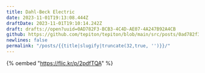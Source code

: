 ```yaml
---
title: Dahl-Beck Electric
date: 2023-11-01T19:13:08.444Z
draftDate: 2023-11-01T19:10:14.242Z
draft: drafts://open?uuid=0AD782F3-BCB3-4C4D-AE07-4A247B92A4CB
github: https://github.com/tepiton/tepiton/blob/main/src/posts/0ad782f3-bcb3-4c4d-ae07-4a247b92a4cb.md
newlines: false
permalink: "/posts/{{title|slugify|truncate(32,true, '')}}/"
---
```

{% oembed "https://flic.kr/p/2pdfTQA"  %}
